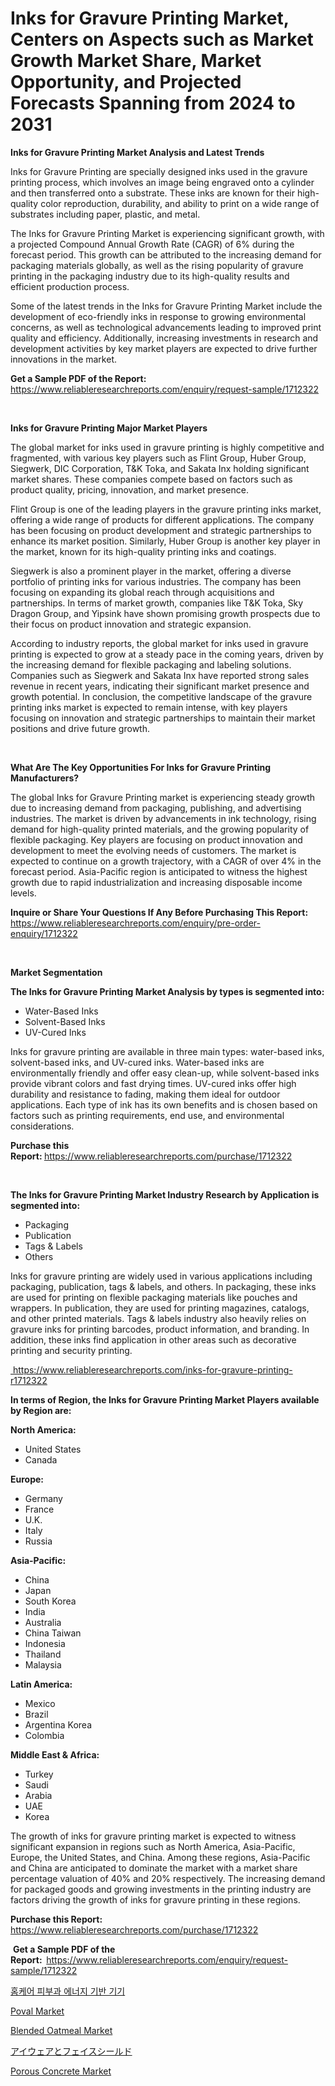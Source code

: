 <p><h1>Inks for Gravure Printing Market, Centers on Aspects such as Market Growth Market Share, Market Opportunity, and Projected Forecasts Spanning from 2024 to 2031</h1></p><p><strong>Inks for Gravure Printing Market Analysis and Latest Trends</strong></p>
<p><p>Inks for Gravure Printing are specially designed inks used in the gravure printing process, which involves an image being engraved onto a cylinder and then transferred onto a substrate. These inks are known for their high-quality color reproduction, durability, and ability to print on a wide range of substrates including paper, plastic, and metal.</p><p>The Inks for Gravure Printing Market is experiencing significant growth, with a projected Compound Annual Growth Rate (CAGR) of 6% during the forecast period. This growth can be attributed to the increasing demand for packaging materials globally, as well as the rising popularity of gravure printing in the packaging industry due to its high-quality results and efficient production process.</p><p>Some of the latest trends in the Inks for Gravure Printing Market include the development of eco-friendly inks in response to growing environmental concerns, as well as technological advancements leading to improved print quality and efficiency. Additionally, increasing investments in research and development activities by key market players are expected to drive further innovations in the market.</p></p>
<p><strong>Get a Sample PDF of the Report:&nbsp;</strong> <a href="https://www.reliableresearchreports.com/enquiry/request-sample/1712322">https://www.reliableresearchreports.com/enquiry/request-sample/1712322</a></p>
<p>&nbsp;</p>
<p><strong>Inks for Gravure Printing Major Market Players</strong></p>
<p><p>The global market for inks used in gravure printing is highly competitive and fragmented, with various key players such as Flint Group, Huber Group, Siegwerk, DIC Corporation, T&K Toka, and Sakata Inx holding significant market shares. These companies compete based on factors such as product quality, pricing, innovation, and market presence.</p><p>Flint Group is one of the leading players in the gravure printing inks market, offering a wide range of products for different applications. The company has been focusing on product development and strategic partnerships to enhance its market position. Similarly, Huber Group is another key player in the market, known for its high-quality printing inks and coatings. </p><p>Siegwerk is also a prominent player in the market, offering a diverse portfolio of printing inks for various industries. The company has been focusing on expanding its global reach through acquisitions and partnerships. In terms of market growth, companies like T&K Toka, Sky Dragon Group, and Yipsink have shown promising growth prospects due to their focus on product innovation and strategic expansion.</p><p>According to industry reports, the global market for inks used in gravure printing is expected to grow at a steady pace in the coming years, driven by the increasing demand for flexible packaging and labeling solutions. Companies such as Siegwerk and Sakata Inx have reported strong sales revenue in recent years, indicating their significant market presence and growth potential. In conclusion, the competitive landscape of the gravure printing inks market is expected to remain intense, with key players focusing on innovation and strategic partnerships to maintain their market positions and drive future growth.</p></p>
<p>&nbsp;</p>
<p><strong>What Are The Key Opportunities For Inks for Gravure Printing Manufacturers?</strong></p>
<p><p>The global Inks for Gravure Printing market is experiencing steady growth due to increasing demand from packaging, publishing, and advertising industries. The market is driven by advancements in ink technology, rising demand for high-quality printed materials, and the growing popularity of flexible packaging. Key players are focusing on product innovation and development to meet the evolving needs of customers. The market is expected to continue on a growth trajectory, with a CAGR of over 4% in the forecast period. Asia-Pacific region is anticipated to witness the highest growth due to rapid industrialization and increasing disposable income levels.</p></p>
<p><strong>Inquire or Share Your Questions If Any Before Purchasing This Report:</strong> <a href="https://www.reliableresearchreports.com/enquiry/pre-order-enquiry/1712322">https://www.reliableresearchreports.com/enquiry/pre-order-enquiry/1712322</a></p>
<p>&nbsp;</p>
<p><strong>Market Segmentation</strong></p>
<p><strong>The Inks for Gravure Printing Market Analysis by types is segmented into:</strong></p>
<p><ul><li>Water-Based Inks</li><li>Solvent-Based Inks</li><li>UV-Cured Inks</li></ul></p>
<p><p>Inks for gravure printing are available in three main types: water-based inks, solvent-based inks, and UV-cured inks. Water-based inks are environmentally friendly and offer easy clean-up, while solvent-based inks provide vibrant colors and fast drying times. UV-cured inks offer high durability and resistance to fading, making them ideal for outdoor applications. Each type of ink has its own benefits and is chosen based on factors such as printing requirements, end use, and environmental considerations.</p></p>
<p><strong>Purchase this Report:&nbsp;</strong><a href="https://www.reliableresearchreports.com/purchase/1712322">https://www.reliableresearchreports.com/purchase/1712322</a></p>
<p>&nbsp;</p>
<p><strong>The Inks for Gravure Printing Market Industry Research by Application is segmented into:</strong></p>
<p><ul><li>Packaging</li><li>Publication</li><li>Tags & Labels</li><li>Others</li></ul></p>
<p><p>Inks for gravure printing are widely used in various applications including packaging, publication, tags & labels, and others. In packaging, these inks are used for printing on flexible packaging materials like pouches and wrappers. In publication, they are used for printing magazines, catalogs, and other printed materials. Tags & labels industry also heavily relies on gravure inks for printing barcodes, product information, and branding. In addition, these inks find application in other areas such as decorative printing and security printing.</p></p>
<p><a href="https://www.reliableresearchreports.com/inks-for-gravure-printing-r1712322">&nbsp;https://www.reliableresearchreports.com/inks-for-gravure-printing-r1712322</a></p>
<p><strong>In terms of Region, the Inks for Gravure Printing Market Players available by Region are:</strong></p>
<p>
    <p> <strong> North America: </strong>
        <ul>
            <li>United States</li>
            <li>Canada</li>
        </ul>
        </p> 
    <p> <strong> Europe: </strong>
        <ul>
            <li>Germany</li>
            <li>France</li>
            <li>U.K.</li>
            <li>Italy</li>
            <li>Russia</li>
        </ul>
        </p> 
    <p> <strong> Asia-Pacific: </strong>
        <ul>
            <li>China</li>
            <li>Japan</li>
            <li>South Korea</li>
            <li>India</li>
            <li>Australia</li>
            <li>China Taiwan</li>
            <li>Indonesia</li>
            <li>Thailand</li>
            <li>Malaysia</li>
        </ul>
        </p> 
    <p> <strong> Latin America: </strong>
        <ul>
            <li>Mexico</li>
            <li>Brazil</li>
            <li>Argentina Korea</li>
            <li>Colombia</li>
        </ul>
        </p> 
    <p> <strong> Middle East & Africa: </strong>
        <ul>
            <li>Turkey</li>
            <li>Saudi</li>
            <li>Arabia</li>
            <li>UAE</li>
            <li>Korea</li>
        </ul>
    </p>
    </p>
<p><p>The growth of inks for gravure printing market is expected to witness significant expansion in regions such as North America, Asia-Pacific, Europe, the United States, and China. Among these regions, Asia-Pacific and China are anticipated to dominate the market with a market share percentage valuation of 40% and 20% respectively. The increasing demand for packaged goods and growing investments in the printing industry are factors driving the growth of inks for gravure printing in these regions.</p></p>
<p><strong>Purchase this Report: </strong><a href="https://www.reliableresearchreports.com/purchase/1712322">https://www.reliableresearchreports.com/purchase/1712322</a></p>
<p>&nbsp;<strong>Get a Sample PDF of the Report:&nbsp;&nbsp;</strong><a href="https://www.reliableresearchreports.com/enquiry/request-sample/1712322">https://www.reliableresearchreports.com/enquiry/request-sample/1712322</a></p>
<p><strong></strong></p>
<p><p><a href="https://github.com/wallacBahrtyinger567686/Market-Research-Report-List-2/blob/main/2997667107353.md">홈케어 피부과 에너지 기반 기기</a></p><p><a href="https://github.com/AdrianaPaucek2023/Market-Research-Report-List-1/blob/main/poval-market.md">Poval Market</a></p><p><a href="https://issuu.com/reportprime-2/docs/blended-oatmeal-market-size-2030.pptx">Blended Oatmeal Market</a></p><p><a href="https://github.com/JanickJohns/Market-Research-Report-List-1/blob/main/9521814127253.md">アイウェアとフェイスシールド</a></p><p><a href="https://github.com/lorenzaSchmeler/Market-Research-Report-List-1/blob/main/porous-concrete-market.md">Porous Concrete Market</a></p></p>